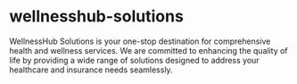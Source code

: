 # wellnesshub-solutions
WellnessHub Solutions is your one-stop destination for comprehensive health and wellness services. We are committed to enhancing the quality of life by providing a wide range of solutions designed to address your healthcare and insurance needs seamlessly.
